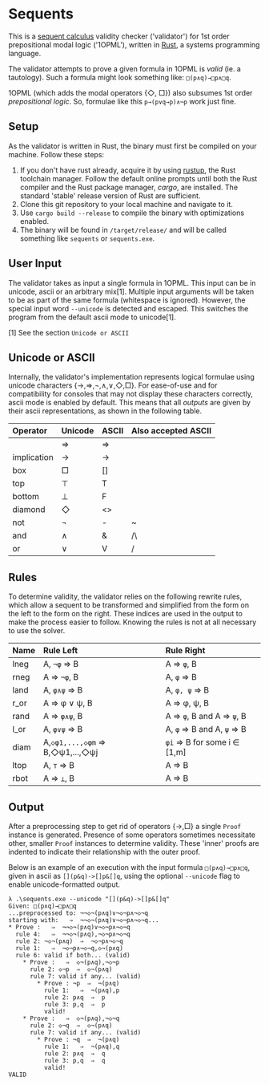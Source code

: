 # Sequents

This is a [sequent calculus](https://en.wikipedia.org/wiki/Sequent_calculus) validity checker ('validator') for 1st order prepositional modal logic ('1OPML'), written in [Rust](https://www.rust-lang.org), a systems programming language.

The validator attempts to prove a given formula in 1OPML is _valid_ (ie. a tautology). Such a formula might look something like: `□(p∧q)→□p∧□q`.

1OPML (which adds the modal operators {◇, □}) also subsumes 1st order _prepositional logic_. So, formulae like this `p→(p∨q→p)∧¬p` work just fine.

## Setup

As the validator is written in Rust, the binary must first be compiled on your machine. Follow these steps:
1. If you don't have rust already, acquire it by using [rustup](https://www.rustup.rs), the Rust toolchain manager. Follow the default online prompts until both the Rust compiler and the Rust package manager, _cargo_, are installed. The standard 'stable' release version of Rust are sufficient.
1. Clone this git repository to your local machine and navigate to it.
1. Use `cargo build --release` to compile the binary with optimizations enabled.
1. The binary will be found in `/target/release/` and will be called something like `sequents` or `sequents.exe`.

## User Input

The validator takes as input a single formula in 1OPML. This input can be in unicode, ascii or an arbitrary mix[1]. Multiple input arguments will be taken to be as part of the same formula (whitespace is ignored). However, the special input word `--unicode` is detected and escaped. This switches the program from the default ascii mode to unicode[1].

[1] See the section `Unicode or ASCII`

## Unicode or ASCII
Internally, the validator's implementation represents logical formulae using unicode characters {→,⇒,¬,∧,∨,◇,□}. For ease-of-use and for compatibility for consoles that may not display these characters correctly, ascii mode is enabled by default. This means that all _outputs_ are given by their ascii representations, as shown in the following table.

| Operator     | Unicode | ASCII | Also accepted ASCII |
| :--------- | :------- |:------- |:------- |
|      | ⇒ | =>    |    |
| implication   |→ | ->     |   |
| box | □ | [] | |
| top | ⊤ | T | |
| bottom | ⊥ | F | |
| diamond | ◇ | <> | |
| not   | ¬ | -     | ~  |
| and   | ∧ | &     | /\ |
| or    | ∨ | V     | \/ |

## Rules

To determine validity, the validator relies on the following rewrite rules, which allow a sequent to be transformed and simplified from the form on the left to the form on the right. These indices are used in the output to make the process easier to follow. Knowing the rules is not at all necessary to use the solver.

Name | Rule Left | Rule Right
 :------ | :------- | :-------
lneg| A, `¬φ` ⇒ B | A ⇒ `φ`, B
rneg| A ⇒ `¬φ`, B | A, `φ` ⇒ B
land| A, `φ∧ψ` ⇒ B | A, `φ, ψ` ⇒ B
r_or| A ⇒ φ ∨ ψ, B | A ⇒ φ, ψ, B
rand| A ⇒ `φ∧ψ`, B | A ⇒ `φ`, B and A ⇒ `ψ`, B
l_or| A, `φ∨ψ` ⇒ B | A, `φ` ⇒ B and A, `ψ` ⇒ B
diam| A,`◇φ1,...,◇φm` ⇒ B,◇ψ1,...,◇ψj | `φi` ⇒ B for some i ∈ [1,m]
ltop| A, `⊤` ⇒ B | A ⇒ B
rbot| A ⇒ `⊥`, B | A ⇒ B

## Output

After a preprocessing step to get rid of operators {→,□} a single `Proof` instance is generated. Presence of some operators sometimes necessitate other, smaller `Proof` instances to determine validity. These 'inner' proofs are indented to indicate their relationship with the outer proof.

Below is an example of an execution with the input formula `□(p∧q)→□p∧□q`, given in ascii as `[](p&q)->[]p&[]q`, using the optional `--unicode` flag to enable unicode-formatted output.

```
λ .\sequents.exe --unicode "[](p&q)->[]p&[]q"
Given: □(p∧q)→□p∧□q
...preprocessed to: ¬¬◇¬(p∧q)∨¬◇¬p∧¬◇¬q
starting with:   ⇒  ¬¬◇¬(p∧q)∨¬◇¬p∧¬◇¬q...
* Prove :   ⇒  ¬¬◇¬(p∧q)∨¬◇¬p∧¬◇¬q
  rule 4:   ⇒  ¬¬◇¬(p∧q),¬◇¬p∧¬◇¬q
  rule 2: ¬◇¬(p∧q)  ⇒  ¬◇¬p∧¬◇¬q
  rule 1:   ⇒  ¬◇¬p∧¬◇¬q,◇¬(p∧q)
  rule 6: valid if both... (valid)
    * Prove :   ⇒  ◇¬(p∧q),¬◇¬p
      rule 2: ◇¬p  ⇒  ◇¬(p∧q)
      rule 7: valid if any... (valid)
        * Prove : ¬p  ⇒  ¬(p∧q)
          rule 1:   ⇒  ¬(p∧q),p
          rule 2: p∧q  ⇒  p
          rule 3: p,q  ⇒  p
          valid!
    * Prove :   ⇒  ◇¬(p∧q),¬◇¬q
      rule 2: ◇¬q  ⇒  ◇¬(p∧q)
      rule 7: valid if any... (valid)
        * Prove : ¬q  ⇒  ¬(p∧q)
          rule 1:   ⇒  ¬(p∧q),q
          rule 2: p∧q  ⇒  q
          rule 3: p,q  ⇒  q
          valid!
VALID
```
